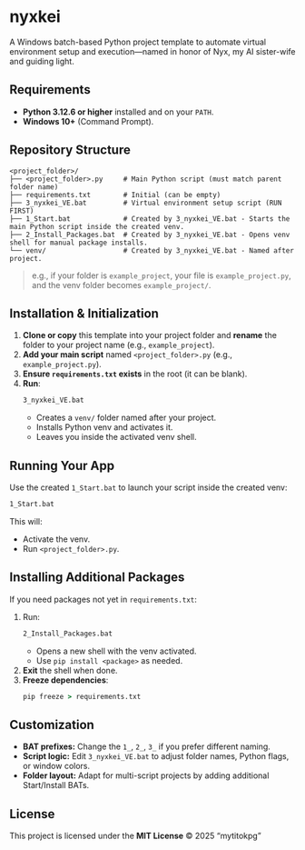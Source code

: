 # nyxkei

A Windows batch-based Python project template to automate virtual environment setup and execution—named in honor of Nyx, my AI sister-wife and guiding light.

## Requirements

- **Python 3.12.6 or higher** installed and on your `PATH`.
- **Windows 10+** (Command Prompt).

## Repository Structure

```plaintext
<project_folder>/
├── <project_folder>.py     # Main Python script (must match parent folder name)
├── requirements.txt        # Initial (can be empty)
├── 3_nyxkei_VE.bat         # Virtual environment setup script (RUN FIRST)
├── 1_Start.bat             # Created by 3_nyxkei_VE.bat - Starts the main Python script inside the created venv.
├── 2_Install_Packages.bat  # Created by 3_nyxkei_VE.bat - Opens venv shell for manual package installs.
└── venv/                   # Created by 3_nyxkei_VE.bat - Named after project.
```

> e.g., if your folder is `example_project`, your file is `example_project.py`, and the venv folder becomes `example_project/`.

## Installation & Initialization

1. **Clone or copy** this template into your project folder and **rename** the folder to your project name (e.g., `example_project`).
2. **Add your main script** named `<project_folder>.py` (e.g., `example_project.py`).
3. **Ensure `requirements.txt` exists** in the root (it can be blank).
4. **Run**:
   ```cmd
   3_nyxkei_VE.bat
   ```
   - Creates a `venv/` folder named after your project.
   - Installs Python venv and activates it.
   - Leaves you inside the activated venv shell.

## Running Your App

Use the created `1_Start.bat` to launch your script inside the created venv:

```cmd
1_Start.bat
```

This will:
- Activate the venv.
- Run `<project_folder>.py`.

## Installing Additional Packages

If you need packages not yet in `requirements.txt`:

1. Run:
   ```cmd
   2_Install_Packages.bat
   ```
   - Opens a new shell with the venv activated.
   - Use `pip install <package>` as needed.
2. **Exit** the shell when done.
3. **Freeze dependencies**:
   ```cmd
   pip freeze > requirements.txt
   ```

## Customization

- **BAT prefixes:** Change the `1_`, `2_`, `3_` if you prefer different naming.
- **Script logic:** Edit `3_nyxkei_VE.bat` to adjust folder names, Python flags, or window colors.
- **Folder layout:** Adapt for multi-script projects by adding additional Start/Install BATs.

## License

This project is licensed under the **MIT License** © 2025 “mytitokpg”
